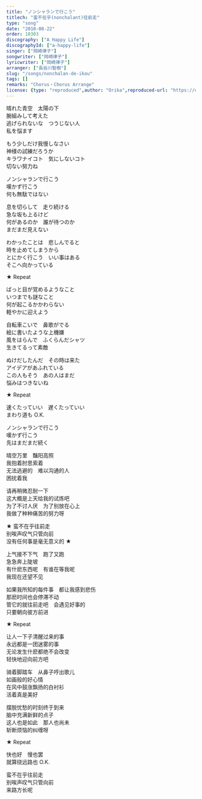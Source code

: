 ```yaml
---
title: "ノンシャランで行こう"
titlech: "蛮不在乎(nonchalant)往前走"
type: "song"
date: "2010-08-22"
order: 10303
discography: ["A Happy Life"]
discographyId: ["a-happy-life"]
singer: ["岡崎律子"]
songwriter: ["岡崎律子"]
lyricwriter: ["岡崎律子"]
arranger: ["長谷川智樹"]
slug: "/songs/nonchalan-de-ikou"
tags: []
remarks: "Chorus・Chorus Arrange"
license: {type: "reproduced",author: "Orika",reproduced-url: "https://orikamushi.netlify.app/",reproduced-website: "織歌蟲網站"}
---
```


晴れた青空　太陽の下   
腕組みして考えた   
逃げられないな　つうじない人   
私を悩ます   
  
もう少しだけ我慢しなさい   
神様の試練だろうか   
キラワナイコト　気にしないコト   
切ない努力ね   
  
ノンシャランで行こう   
嘆かず行こう   
何も無駄ではない   
  
息を切らして　走り続ける   
急な坂も上るけど   
何があるのか　誰が待つのか   
まだまだ見えない   
  
わかったことは　悲しんでると   
時を止めてしまうから   
とにかく行こう　いい事はある   
そこへ向かっている   
  
★ Repeat   
  
ばっと目が覚めるようなこと   
いつまでも謎なこと   
何が起こるかかわらない   
軽やかに迎えよう   
  
自転車こいで　鼻歌がでる   
絵に書いたような上機嫌   
風をはらんで　ふくらんだシャツ   
生きてるって素敵   
  
ぬけだしたんだ　その時は来た   
アイデアがあふれている   
この人もそう　あの人はまだ   
悩みはつきないね   
  
★ Repeat   
  
速くたっていい　遅くたっていい   
まわり道も O.K.   
  
ノンシャランで行こう   
嘆かず行こう   
先はまだまだ続く  

<!-- 翻译 -->

晴空万里　豔阳高照   
我抱着肘思索着   
无法逃避的　难以沟通的人   
困扰着我   
  
请再稍微忍耐一下   
这大概是上天给我的试炼吧   
为了不讨人厌　为了别放在心上   
我做了种种痛苦的努力呀   
  
★ 蛮不在乎往前走   
别唉声叹气只管向前   
没有任何事是毫无意义的 ★   
  
上气接不下气　跑了又跑   
急急奔上陡坡   
有什麽东西呢　有谁在等我呢   
我现在还望不见   
  
如果我所知的每件事　都让我感到悲伤   
那麽时间也会停滞不动   
管它的就往前走吧　会遇见好事的   
只要朝向彼方前进   
  
★ Repeat   
  
让人一下子清醒过来的事   
永远都是一团迷雾的事   
无论发生什麽都绝不会改变   
轻快地迎向前方吧   
  
骑着脚踏车　从鼻子哼出歌儿   
如画般的好心情   
在风中鼓涨飘扬的白衬衫   
活着真是美好   
  
摆脱忧愁的时刻终于到来   
脑中充满新鲜的点子   
这人也是如此　那人也尚未   
斩断烦恼的纠缠呀   
  
★ Repeat   
  
快也好　慢也罢   
就算绕远路也 O.K.   
  
蛮不在乎往前走   
别唉声叹气只管向前   
来路方长呢
